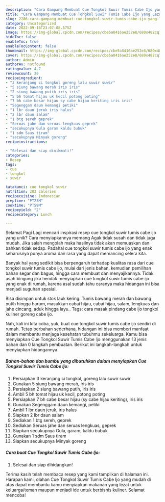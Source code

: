 ```yaml
---
description: "Cara Gampang Membuat Cue Tongkol Suwir Tumis Cabe Ijo yang Lezat Sekali, Sempurna"
title: "Cara Gampang Membuat Cue Tongkol Suwir Tumis Cabe Ijo yang Lezat Sekali, Sempurna"
slug: 2286-cara-gampang-membuat-cue-tongkol-suwir-tumis-cabe-ijo-yang-lezat-sekali-sempurna
category: Uncategorized
date: 2022-09-16T23:07:08.575Z
image: https://img-global.cpcdn.com/recipes/cbe5a8416ae252e8/680x482cq70/cue-tongkol-suwir-tumis-cabe-ijo-foto-resep-utama.jpg
hideToc: false
enableToc: true
enableTocContent: false
thumbnail: https://img-global.cpcdn.com/recipes/cbe5a8416ae252e8/680x482cq70/cue-tongkol-suwir-tumis-cabe-ijo-foto-resep-utama.jpg
cover: https://img-global.cpcdn.com/recipes/cbe5a8416ae252e8/680x482cq70/cue-tongkol-suwir-tumis-cabe-ijo-foto-resep-utama.jpg
author: Admin
authorAv: notfound
ratingvalue: 4.7
reviewcount: 20
recipeingredient:
- "3 keranjang ci tongkol goreng lalu suwir suwir"
- "5 siung bawang merah iris iris"
- "2 siung bawang putih iris iris"
- "5 bh tomat hijau uk kecil potong poting"
- "7 bh cabe besar hijau sy cabe hijau keriting iris iris"
- "Segenggam daun kemangi petiki"
- "1 lbr daun jeruk iris halus"
- "2 lbr daun salam"
- "1 btg sereh geprek"
- "Seruas jahe dan seruas lengkuas geprek"
- "secukupnya Gula garam kaldu bubuk"
- "1 sdm Saus tiram"
- "secukupnya Minyak goreng"
recipeinstructions:

- "Selesai dan siap dinikmati!"
categories:
- Resep
tags:
- cue
- tongkol
- suwir

katakunci: cue tongkol suwir 
nutrition: 203 calories
recipecuisine: Indonesian
preptime: "PT23M"
cooktime: "PT59M"
recipeyield: "2"
recipecategory: Lunch

---
```



Selamat Pagi Lagi mencari inspirasi resep cue tongkol suwir tumis cabe ijo yang unik? Cara menyiapkannya memang Agak tidak susah dan tidak juga mudah. Jika salah mengolah maka hasilnya tidak akan memuaskan dan bahkan tidak sedap. Padahal cue tongkol suwir tumis cabe ijo yang enak seharusnya punya aroma dan rasa yang dapat memancing selera kita.


Banyak hal yang sedikit bisa berpengaruh terhadap kualitas rasa dari cue tongkol suwir tumis cabe ijo, mulai dari jenis bahan, kemudian pemilihan bahan segar dan bagus, hingga cara membuat dan menyajikannya. Tidak usah bingung jika hendak menyiapkan cue tongkol suwir tumis cabe ijo yang enak di rumah, karena asal sudah tahu caranya maka hidangan ini bisa menjadi suguhan spesial.

Bisa disimpan untuk stok lauk kering. Tumis bawang merah dan bawang putih hingga harum, masukkan cabai hijau, cabai hijau, salam, lengkuas dan jahe cincang, aduk hingga layu.. Tags: cara masak pindang cabe ijo tongkol kuliner goreng cabe ijo.


Nah, kali ini kita coba, yuk, buat cue tongkol suwir tumis cabe ijo sendiri di rumah. Tetap berbahan sederhana, hidangan ini bisa memberi manfaat dalam membantu menjaga kesehatan tubuhmu sekeluarga. Kamu bisa menyiapkan Cue Tongkol Suwir Tumis Cabe Ijo menggunakan 13 jenis bahan dan 0 langkah pembuatan. Berikut ini langkah-langkah untuk menyiapkan hidangannya.

<!--inarticleads1-->

##### Bahan-bahan dan bumbu yang dibutuhkan dalam menyiapkan Cue Tongkol Suwir Tumis Cabe Ijo:

1. Persiapkan 3 keranjang ci tongkol, goreng lalu suwir suwir
1. Gunakan 5 siung bawang merah, iris iris
1. Persiapkan 2 siung bawang putih, iris iris
1. Ambil 5 bh tomat hijau uk kecil, potong poting
1. Persiapkan 7 bh cabe besar hijau (sy cabe hijau keriting), iris iris
1. Gunakan Segenggam daun kemangi, petiki
1. Ambil 1 lbr daun jeruk, iris halus
1. Siapkan 2 lbr daun salam
1. Sediakan 1 btg sereh, geprek
1. Sediakan Seruas jahe dan seruas lengkuas, geprek
1. Siapkan secukupnya Gula, garam, kaldu bubuk
1. Gunakan 1 sdm Saus tiram
1. Siapkan secukupnya Minyak goreng




<!--inarticleads2-->

##### Cara buat Cue Tongkol Suwir Tumis Cabe Ijo:


1. Selesai dan siap dihidangkan!



Terima kasih telah membaca resep yang kami tampilkan di halaman ini. Harapan kami, olahan Cue Tongkol Suwir Tumis Cabe Ijo yang mudah di atas dapat membantu kamu menyiapkan makanan yang lezat untuk keluarga/teman maupun menjadi ide untuk berbisnis kuliner. Selamat mencoba!

